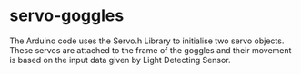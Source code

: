 # servo-goggles
The Arduino code uses the Servo.h Library to initialise two servo objects. 
These servos are attached to the frame of the goggles and their movement is based on the input data given by Light Detecting Sensor.


